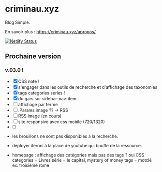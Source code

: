 # criminau.xyz

Blog Simple.

En savoir plus :   <https://criminau.xyz/apropos/>


[![Netlify Status](https://api.netlify.com/api/v1/badges/f6104326-809a-4b92-8914-4a7a34467c5c/deploy-status)](https://app.netlify.com/sites/criminau-site/deploys)


## Prochaine version


### v.03.0 !

- [X] CSS note !
- [X] s'engager dans les outils de recherche et d'affichage des taxonomies
- [X] tags categories series !
- [X] du gars sur sidebar-nav-item
- [ ] affichage par terme
- [ ] .Params.image ?? -> RSS
- [ ] RSS image (en cours)
- [ ] site responsive avec css mobile (720/1320)
- [ ]


- les brouillons ne sont pas disponibles à la recherche.
- déployer iteroni à la place de youtube qui bouffe de la ressource.

- homepage : affichage des catégories mais pas des tags ? oui CSS
categories = Livres
série = le capital, mystery of money
tags = motclé ex: troisième rome

